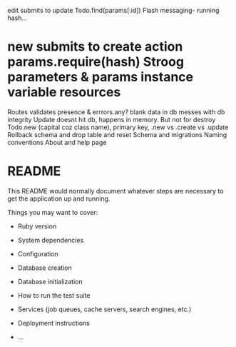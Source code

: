edit submits to update
Todo.find(params[:id])
Flash messaging- running hash...

new submits to create action
params.require(hash)
Stroog parameters & params
instance variable
resources
===
Routes
validates presence & errrors.any?
blank data in db messes with db integrity
Update doesnt hit db, happens in memory. But not for destroy
Todo.new (capital coz class name), primary key, .new vs .create vs .update
Rollback schema and drop table and reset
Schema and migrations
Naming conventions
About and help page

# README

This README would normally document whatever steps are necessary to get the
application up and running.

Things you may want to cover:

* Ruby version

* System dependencies

* Configuration

* Database creation

* Database initialization

* How to run the test suite

* Services (job queues, cache servers, search engines, etc.)

* Deployment instructions

* ...

